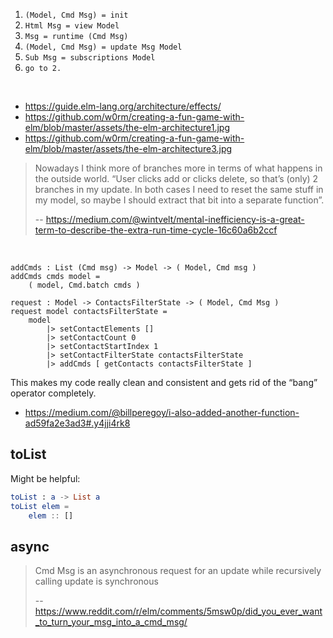 1. `(Model, Cmd Msg) = init`
2. `Html Msg = view Model`
3. `Msg = runtime (Cmd Msg)`
4. `(Model, Cmd Msg) = update Msg Model`
5. `Sub Msg = subscriptions Model`
6. `go to 2.`

<br>

- https://guide.elm-lang.org/architecture/effects/
- https://github.com/w0rm/creating-a-fun-game-with-elm/blob/master/assets/the-elm-architecture1.jpg
- https://github.com/w0rm/creating-a-fun-game-with-elm/blob/master/assets/the-elm-architecture3.jpg

>Nowadays I think more of branches more in terms of what happens in the outside world. “User clicks add or clicks delete, so that’s (only) 2 branches in my update. In both cases I need to reset the same stuff in my model, so maybe I should extract that bit into a separate function”.
>
>-- https://medium.com/@wintvelt/mental-inefficiency-is-a-great-term-to-describe-the-extra-run-time-cycle-16c60a6b2ccf

<br>

```
addCmds : List (Cmd msg) -> Model -> ( Model, Cmd msg )
addCmds cmds model =
    ( model, Cmd.batch cmds )
    
request : Model -> ContactsFilterState -> ( Model, Cmd Msg )
request model contactsFilterState =
    model
        |> setContactElements []
        |> setContactCount 0
        |> setContactStartIndex 1
        |> setContactFilterState contactsFilterState
        |> addCmds [ getContacts contactsFilterState ]
```

This makes my code really clean and consistent and gets rid of the “bang” operator completely.

- https://medium.com/@billperegoy/i-also-added-another-function-ad59fa2e3ad3#.y4jji4rk8

## toList

Might be helpful:

```elm
toList : a -> List a
toList elem =
    elem :: []
```

## async

>Cmd Msg is an asynchronous request for an update while recursively calling update is synchronous
>
>-- https://www.reddit.com/r/elm/comments/5msw0p/did_you_ever_want_to_turn_your_msg_into_a_cmd_msg/
